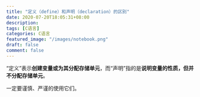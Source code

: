 ```yaml
---
title: "定义（define）和声明（declaration）的区别"
date: 2020-07-20T18:05:31+08:00
description:
tags: [C语言]
categories: C语言
featured_image: "/images/notebook.png"
draft: false
comment: false
---
```


“定义”表示**创建变量或为其分配存储单元**，而“声明”指的是**说明变量的性质，但并不分配存储单元**。

一定要谨慎、严谨的使用它们。
